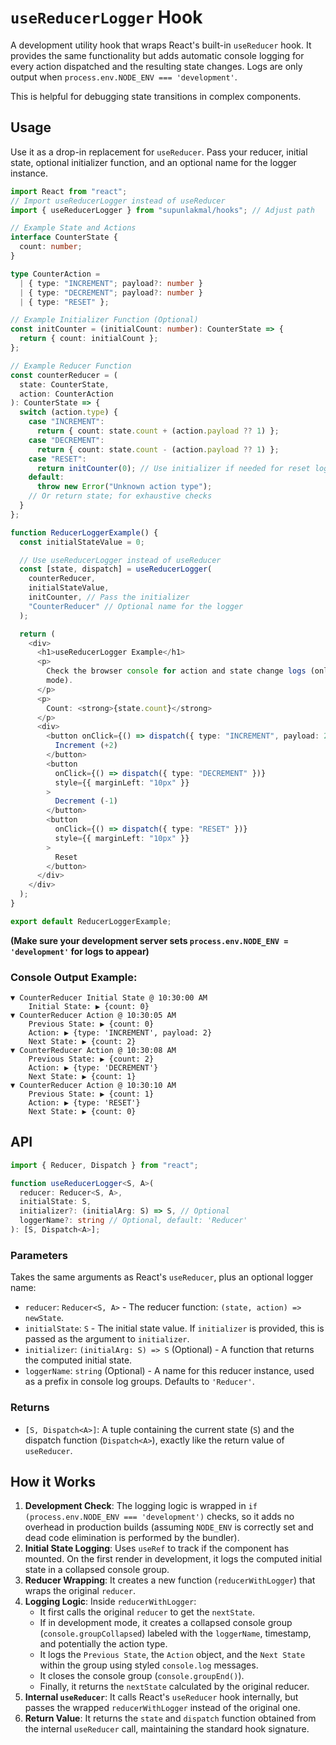 # `useReducerLogger` Hook

A development utility hook that wraps React's built-in `useReducer` hook. It provides the same functionality but adds automatic console logging for every action dispatched and the resulting state changes. Logs are only output when `process.env.NODE_ENV === 'development'`.

This is helpful for debugging state transitions in complex components.

## Usage

Use it as a drop-in replacement for `useReducer`. Pass your reducer, initial state, optional initializer function, and an optional name for the logger instance.

```typescript
import React from "react";
// Import useReducerLogger instead of useReducer
import { useReducerLogger } from "supunlakmal/hooks"; // Adjust path

// Example State and Actions
interface CounterState {
  count: number;
}

type CounterAction =
  | { type: "INCREMENT"; payload?: number }
  | { type: "DECREMENT"; payload?: number }
  | { type: "RESET" };

// Example Initializer Function (Optional)
const initCounter = (initialCount: number): CounterState => {
  return { count: initialCount };
};

// Example Reducer Function
const counterReducer = (
  state: CounterState,
  action: CounterAction
): CounterState => {
  switch (action.type) {
    case "INCREMENT":
      return { count: state.count + (action.payload ?? 1) };
    case "DECREMENT":
      return { count: state.count - (action.payload ?? 1) };
    case "RESET":
      return initCounter(0); // Use initializer if needed for reset logic
    default:
      throw new Error("Unknown action type");
    // Or return state; for exhaustive checks
  }
};

function ReducerLoggerExample() {
  const initialStateValue = 0;

  // Use useReducerLogger instead of useReducer
  const [state, dispatch] = useReducerLogger(
    counterReducer,
    initialStateValue,
    initCounter, // Pass the initializer
    "CounterReducer" // Optional name for the logger
  );

  return (
    <div>
      <h1>useReducerLogger Example</h1>
      <p>
        Check the browser console for action and state change logs (only in dev
        mode).
      </p>
      <p>
        Count: <strong>{state.count}</strong>
      </p>
      <div>
        <button onClick={() => dispatch({ type: "INCREMENT", payload: 2 })}>
          Increment (+2)
        </button>
        <button
          onClick={() => dispatch({ type: "DECREMENT" })}
          style={{ marginLeft: "10px" }}
        >
          Decrement (-1)
        </button>
        <button
          onClick={() => dispatch({ type: "RESET" })}
          style={{ marginLeft: "10px" }}
        >
          Reset
        </button>
      </div>
    </div>
  );
}

export default ReducerLoggerExample;
```

**(Make sure your development server sets `process.env.NODE_ENV = 'development'` for logs to appear)**

### Console Output Example:

```text
▼ CounterReducer Initial State @ 10:30:00 AM
    Initial State: ▶ {count: 0}
▼ CounterReducer Action @ 10:30:05 AM
    Previous State: ▶ {count: 0}
    Action: ▶ {type: 'INCREMENT', payload: 2}
    Next State: ▶ {count: 2}
▼ CounterReducer Action @ 10:30:08 AM
    Previous State: ▶ {count: 2}
    Action: ▶ {type: 'DECREMENT'}
    Next State: ▶ {count: 1}
▼ CounterReducer Action @ 10:30:10 AM
    Previous State: ▶ {count: 1}
    Action: ▶ {type: 'RESET'}
    Next State: ▶ {count: 0}
```

## API

```typescript
import { Reducer, Dispatch } from "react";

function useReducerLogger<S, A>(
  reducer: Reducer<S, A>,
  initialState: S,
  initializer?: (initialArg: S) => S, // Optional
  loggerName?: string // Optional, default: 'Reducer'
): [S, Dispatch<A>];
```

### Parameters

Takes the same arguments as React's `useReducer`, plus an optional logger name:

- `reducer`: `Reducer<S, A>` - The reducer function: `(state, action) => newState`.
- `initialState`: `S` - The initial state value. If `initializer` is provided, this is passed as the argument to `initializer`.
- `initializer`: `(initialArg: S) => S` (Optional) - A function that returns the computed initial state.
- `loggerName`: `string` (Optional) - A name for this reducer instance, used as a prefix in console log groups. Defaults to `'Reducer'`.

### Returns

- `[S, Dispatch<A>]`: A tuple containing the current state (`S`) and the dispatch function (`Dispatch<A>`), exactly like the return value of `useReducer`.

## How it Works

1.  **Development Check**: The logging logic is wrapped in `if (process.env.NODE_ENV === 'development')` checks, so it adds no overhead in production builds (assuming `NODE_ENV` is correctly set and dead code elimination is performed by the bundler).
2.  **Initial State Logging**: Uses `useRef` to track if the component has mounted. On the first render in development, it logs the computed initial state in a collapsed console group.
3.  **Reducer Wrapping**: It creates a new function (`reducerWithLogger`) that wraps the original `reducer`.
4.  **Logging Logic**: Inside `reducerWithLogger`:
    - It first calls the original `reducer` to get the `nextState`.
    - If in development mode, it creates a collapsed console group (`console.groupCollapsed`) labeled with the `loggerName`, timestamp, and potentially the action type.
    - It logs the `Previous State`, the `Action` object, and the `Next State` within the group using styled `console.log` messages.
    - It closes the console group (`console.groupEnd()`).
    - Finally, it returns the `nextState` calculated by the original reducer.
5.  **Internal `useReducer`**: It calls React's `useReducer` hook internally, but passes the wrapped `reducerWithLogger` instead of the original one.
6.  **Return Value**: It returns the `state` and `dispatch` function obtained from the internal `useReducer` call, maintaining the standard hook signature.
